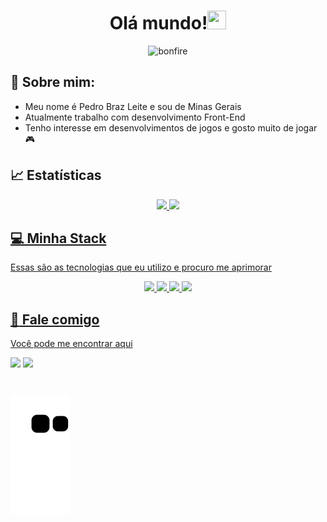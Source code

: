 <h1 align='center'>Olá mundo!<img src="https://media.giphy.com/media/hvRJCLFzcasrR4ia7z/giphy.gif" width="30px" height="30px"></h1>

<div align='center'>
    
  ![bonfire](https://user-images.githubusercontent.com/50267170/161887790-ac9e88f5-b9b5-47e5-88e9-73749af4732d.gif)
  
</div>


## 🙍‍ Sobre mim:

- Meu nome é Pedro Braz Leite e sou de Minas Gerais
- Atualmente trabalho com desenvolvimento Front-End
- Tenho interesse em desenvolvimentos de jogos e gosto muito de jogar 🎮

## 📈 Estatísticas

<div align="center">
  <a href="https://github.com/PedroBrazLeite">
  <img height="180em" src="https://github-readme-stats.vercel.app/api/top-langs/?username=PedroBrazLeite&layout=compact&langs_count=7&theme=react&hide_border=true"/>
  <img height="180em" src="https://github-readme-stats.vercel.app/api?username=PedroBrazLeite&show_icons=true&theme=react&include_all_commits=true&count_private=true&hide_border=true"/>
</div>

  ## 💻 Minha Stack
 Essas são as tecnologias que eu utilizo e procuro me aprimorar

<div align="center">
 <img src="https://media3.giphy.com/media/ln7z2eWriiQAllfVcn/200w.webp" width="100">      
 <img src="https://i.giphy.com/media/eNAsjO55tPbgaor7ma/200w.webp" width="100">      
 <img src="https://i.giphy.com/media/KzJkzjggfGN5Py6nkT/200.webp" width="100">      
 <img src="https://i.giphy.com/media/IdyAQJVN2kVPNUrojM/200.webp" width="100">      
</div>

 ## :speech_balloon: Fale comigo
  
Você pode me encontrar aqui
  
<div> 
  <a href = "mailto:pedrobrazleite@gmail.com"><img src="https://img.shields.io/badge/-Gmail-%23333?style=for-the-badge&logo=gmail&logoColor=white" target="_blank"></a>
  <a href="https://www.linkedin.com/in/pedro-braz-9a1a42332/" target="_blank"><img src="https://img.shields.io/badge/-LinkedIn-%230077B5?style=for-the-badge&logo=linkedin&logoColor=white" target="_blank"></a> 
</div>
  
  #
  
  ![Snake animation](https://github.com/PedroBrazLeite/PedroBrazLeite/blob/output/github-contribution-grid-snake.svg)
